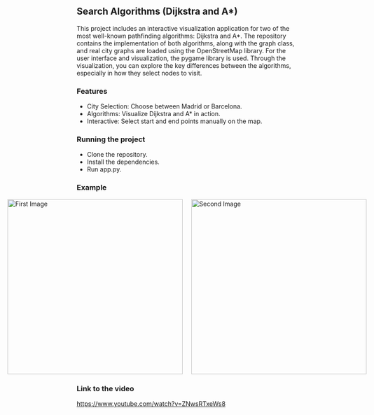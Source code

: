 ## Search Algorithms (Dijkstra and A*)

This project includes an interactive visualization application for two of the most well-known pathfinding algorithms: Dijkstra and A*. The repository contains the implementation of both algorithms, along with the graph class, and real city graphs are loaded using the OpenStreetMap library. For the user interface and visualization, the pygame library is used. Through the visualization, you can explore the key differences between the algorithms, especially in how they select nodes to visit.

### Features
- City Selection: Choose between Madrid or Barcelona.
- Algorithms: Visualize Dijkstra and A* in action.
- Interactive: Select start and end points manually on the map.

### Running the project
- Clone the repository.
- Install the dependencies.
- Run app.py.

### Example

<div style="display: flex; align-items: center; justify-content: center;">
    <img src="https://github.com/user-attachments/assets/aa4601c7-1f1f-46f0-844e-14914c0426b2" alt="First Image" style="width: 400px; margin-right: 10px;">
    <img src="https://github.com/user-attachments/assets/74cc871e-782e-490a-b46a-50d1ba67115c" alt="Second Image" style="width: 400px; margin-left: 10px;">
</div>

### Link to the video
https://www.youtube.com/watch?v=ZNwsRTxeWs8
